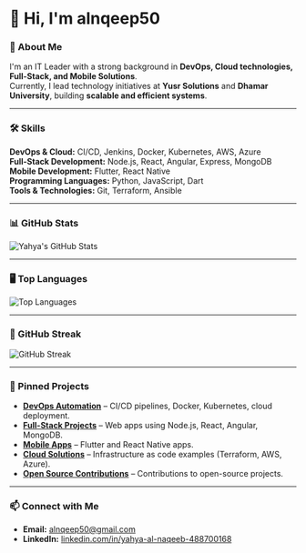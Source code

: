 # 👋 Hi, I'm alnqeep50

### 🚀 About Me
I'm an IT Leader with a strong background in **DevOps, Cloud technologies, Full-Stack, and Mobile Solutions**.  
Currently, I lead technology initiatives at **Yusr Solutions** and **Dhamar University**, building **scalable and efficient systems**.

---

### 🛠️ Skills
**DevOps & Cloud:** CI/CD, Jenkins, Docker, Kubernetes, AWS, Azure  
**Full-Stack Development:** Node.js, React, Angular, Express, MongoDB  
**Mobile Development:** Flutter, React Native  
**Programming Languages:** Python, JavaScript, Dart  
**Tools & Technologies:** Git, Terraform, Ansible

---

### 📊 GitHub Stats
![Yahya's GitHub Stats](https://github-readme-stats.vercel.app/api?username=alnqeep50&show_icons=true&count_private=true&include_all_commits=true&hide_title=false&theme=tokyonight)

---

### 🖥️ Top Languages
![Top Languages](https://github-readme-stats.vercel.app/api/top-langs/?username=alnqeep50&layout=compact&count_private=true&theme=tokyonight)

---

### 📅 GitHub Streak
![GitHub Streak](https://github-readme-streak-stats.herokuapp.com/?user=alnqeep50&theme=tokyonight)

---

### 📌 Pinned Projects
- **[DevOps Automation](https://github.com/alnqeep50/devops-automation)** – CI/CD pipelines, Docker, Kubernetes, cloud deployment.  
- **[Full-Stack Projects](https://github.com/alnqeep50/full-stack-projects)** – Web apps using Node.js, React, Angular, MongoDB.  
- **[Mobile Apps](https://github.com/alnqeep50/mobile-apps)** – Flutter and React Native apps.  
- **[Cloud Solutions](https://github.com/alnqeep50/cloud-solutions)** – Infrastructure as code examples (Terraform, AWS, Azure).  
- **[Open Source Contributions](https://github.com/alnqeep50/open-source-contributions)** – Contributions to open-source projects.

---

### 📫 Connect with Me
- **Email:** [alnqeep50@gmail.com](mailto:alnqeep50@gmail.com)  
- **LinkedIn:** [linkedin.com/in/yahya-al-naqeeb-488700168](https://www.linkedin.com/in/yahya-al-naqeeb-488700168/)
